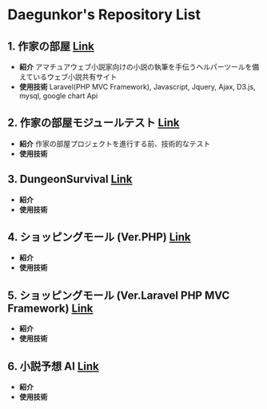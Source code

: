 # Daegunkor's Repository List
## 1. 作家の部屋 <a href='https://github.com/daegunkor/sakkanoheya'>Link</a>
 - __紹介__ アマチュアウェブ小説家向けの小説の執筆を手伝うヘルパーツールを備えているウェブ小説共有サイト
 - __使用技術__ Laravel(PHP MVC Framework), Javascript, Jquery, Ajax, D3.js, mysql, google chart Api
## 2. 作家の部屋モジュールテスト <a href='https://github.com/daegunkor/ModuleTest'>Link</a>
 - __紹介__ 作家の部屋プロジェクトを進行する前、技術的なテスト　
 - __使用技術__
## 3. DungeonSurvival <a href='https://github.com/daegunkor/DungeonSurvival'>Link</a>
 - __紹介__
 - __使用技術__
## 4. ショッピングモール (Ver.PHP) <a href='https://github.com/daegunkor/GuitarShopPHP'>Link</a>
 - __紹介__
 - __使用技術__
## 5. ショッピングモール (Ver.Laravel PHP MVC Framework) <a href='https://github.com/daegunkor/GuitarShopLaravel'>Link</a>
 - __紹介__
 - __使用技術__
## 6. 小説予想 AI <a href='https://github.com/daegunkor/NovelPredictionAI'>Link</a>
 - __紹介__
 - __使用技術__
